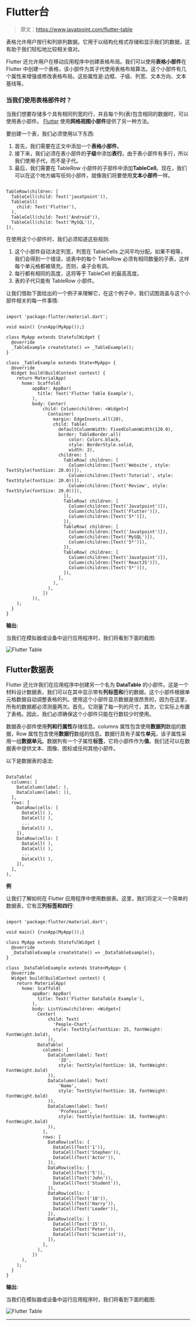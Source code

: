 # Flutter台

> 原文：<https://www.javatpoint.com/flutter-table>

表格允许用户按行和列排列数据。它用于以结构化格式存储和显示我们的数据，这有助于我们轻松地比较相关值对。

Flutter 还允许用户在移动应用程序中创建表格布局。我们可以使用**表格小部件**在 Flutter 中创建一个表格，该小部件为其子代使用表格布局算法。这个小部件有几个属性来增强或修改表格布局。这些属性是:边框、子级、列宽、文本方向、文本基线等。

### 当我们使用表格部件时？

当我们想要存储多个具有相同列宽的行，并且每个列(表)包含相同的数据时，可以使用表小部件。 [Flutter](https://www.javatpoint.com/flutter) 使用**网格视图小部件**提供了另一种方法。

要创建一个表，我们必须使用以下东西:

1.  首先，我们需要在正文中添加一个**表格小部件**。
2.  接下来，我们必须在表小部件的**子级**中添加**表行**。由于表小部件有多行，所以我们使用子代，而不是子代。
3.  最后，我们需要在 TableRow 小部件的子部件中添加**TableCell**。现在，我们可以在这个地方编写任何小部件，就像我们将要使用**文本小部件**一样。

```

TableRow(children: [
  TableCell(child: Text('javatpoint')),
  TableCell(
    child: Text('Flutter'),
  ),
  TableCell(child: Text('Android')),
  TableCell(child: Text('MySQL')),
]),

```

在使用这个小部件时，我们必须知道这些规则:

1.  这个小部件自动决定列宽，列宽在 TableCells 之间平均分配。如果不相等，我们会得到一个错误，说表中的每个 TableRow 必须有相同数量的子表，这样每个单元格都被填充。否则，桌子会有洞。
2.  每行都有相同的高度，这将等于 TableCell 的最高高度。
3.  表的子代只能有 TableRow 小部件。

让我们借助下面给出的一个例子来理解它，在这个例子中，我们试图涵盖与这个小部件相关的每一件事情:

```

import 'package:flutter/material.dart';

void main() {runApp(MyApp());}

class MyApp extends StatefulWidget {
  @override
  _TableExample createState() => _TableExample();
}

class _TableExample extends State<MyApp> {
  @override
  Widget build(BuildContext context) {
    return MaterialApp(
      home: Scaffold(
          appBar: AppBar(
            title: Text('Flutter Table Example'),
          ),
          body: Center(
              child: Column(children: <Widget>[
                Container(
                  margin: EdgeInsets.all(20),
                  child: Table(
                    defaultColumnWidth: FixedColumnWidth(120.0),
                    border: TableBorder.all(
                        color: Colors.black,
                        style: BorderStyle.solid,
                        width: 2),
                    children: [
                      TableRow( children: [
                        Column(children:[Text('Website', style: TextStyle(fontSize: 20.0))]),
                        Column(children:[Text('Tutorial', style: TextStyle(fontSize: 20.0))]),
                        Column(children:[Text('Review', style: TextStyle(fontSize: 20.0))]),
                      ]),
                      TableRow( children: [
                        Column(children:[Text('Javatpoint')]),
                        Column(children:[Text('Flutter')]),
                        Column(children:[Text('5*')]),
                      ]),
                      TableRow( children: [
                        Column(children:[Text('Javatpoint')]),
                        Column(children:[Text('MySQL')]),
                        Column(children:[Text('5*')]),
                      ]),
                      TableRow( children: [
                        Column(children:[Text('Javatpoint')]),
                        Column(children:[Text('ReactJS')]),
                        Column(children:[Text('5*')]),
                      ]),
                    ],
                  ),
                ),
              ])
          )),
    );
  }
}

```

**输出:**

当我们在模拟器或设备中运行应用程序时，我们将看到下面的截图:

![Flutter Table](img/43ad8712c1966409049bc798a403c825.png)

## Flutter数据表

Flutter 还允许我们在应用程序中创建另一个名为 **DataTable** 的小部件。这是一个材料设计数据表，我们可以在其中显示带有**列标签和**行的数据。这个小部件根据单元格数据自动调整表格的列。使用这个小部件显示数据是很昂贵的，因为在这里，所有的数据都必须测量两次。首先，它测量了每一列的尺寸，其次，它实际上布置了表格。因此，我们必须确保这个小部件只能在行数较少时使用。

数据表小部件使用**列和行属性**存储信息。columns 属性包含使用**数据列**数组的数据，Row 属性包含使用**数据行**数组的信息。数据行具有子属性**单元**，该子属性采用一组**数据单元**。数据列有一个子属性**标签**，它将小部件作为**值**。我们还可以在数据表中提供文本、图像、图标或任何其他小部件。

以下是数据表的语法:

```

DataTable(
  columns: [
    DataColumn(label: ),
    DataColumn(label: )),
  ],
  rows: [
    DataRow(cells: [
      DataCell( ),
      DataCell( ),
      ...
      DataCell( ),
    ]),
    DataRow(cells: [
      DataCell( ),
      DataCell( ),
      ...
      DataCell( ),
    ]),
  ],
),

```

**例**

让我们了解如何在 Flutter 应用程序中使用数据表。这里，我们将定义一个简单的数据表，它有**三列标签和四行**:

```

import 'package:flutter/material.dart';

void main() {runApp(MyApp());}

class MyApp extends StatefulWidget {
  @override
  _DataTableExample createState() => _DataTableExample();
}

class _DataTableExample extends State<MyApp> {
  @override
  Widget build(BuildContext context) {
    return MaterialApp(
      home: Scaffold(
          appBar: AppBar(
            title: Text('Flutter DataTable Example'),
          ),
          body: ListView(children: <Widget>[
            Center(
                child: Text(
                  'People-Chart',
                  style: TextStyle(fontSize: 25, fontWeight: FontWeight.bold),
                )),
            DataTable(
              columns: [
                DataColumn(label: Text(
                    'ID',
                    style: TextStyle(fontSize: 18, fontWeight: FontWeight.bold)
                )),
                DataColumn(label: Text(
                    'Name',
                    style: TextStyle(fontSize: 18, fontWeight: FontWeight.bold)
                )),
                DataColumn(label: Text(
                    'Profession',
                    style: TextStyle(fontSize: 18, fontWeight: FontWeight.bold)
                )),
              ],
              rows: [
                DataRow(cells: [
                  DataCell(Text('1')),
                  DataCell(Text('Stephen')),
                  DataCell(Text('Actor')),
                ]),
                DataRow(cells: [
                  DataCell(Text('5')),
                  DataCell(Text('John')),
                  DataCell(Text('Student')),
                ]),
                DataRow(cells: [
                  DataCell(Text('10')),
                  DataCell(Text('Harry')),
                  DataCell(Text('Leader')),
                ]),
                DataRow(cells: [
                  DataCell(Text('15')),
                  DataCell(Text('Peter')),
                  DataCell(Text('Scientist')),
                ]),
              ],
            ),
          ])
      ),
    );
  }
}

```

**输出:**

当我们在模拟器或设备中运行应用程序时，我们将看到下面的截图:

![Flutter Table](img/f57b3ea63ecb5019f9fe55684e2df0ac.png)

* * *